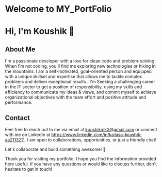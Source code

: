 # Welcome to MY_PortFolio

# Hi, I'm Koushik 👋

## About Me
I'm a passionate developer with a love for clean code and problem-solving. When I'm not coding, you'll find me exploring new technologies or hiking in the mountains.
I am a self-motivated, goal-oriented person and equipped with a unique skillset and expertise that allows me to tackle complex problems and deliver exceptional results . I'm Seeking a challenging career in the IT sector to get a position of responsibility, using my skills and efficiency to communicate my ideas & views, and commit myself to achieve organizational objectives with the team effort and positive attitude and performance.

## Contact
Feel free to reach out to me via email at koushikmk3@gmail.com or connect with me on LinkedIn at https://www.linkedin.com/in/kailasa-koushik-aa2113211. I am open to collaborations, opportunities, or just a friendly chat!

Let's collaborate and build something awesome! 🚀

Thank you for visiting my portfolio. I hope you find the information provided here useful. If you have any questions or would like to discuss further, don't hesitate to get in touch!


